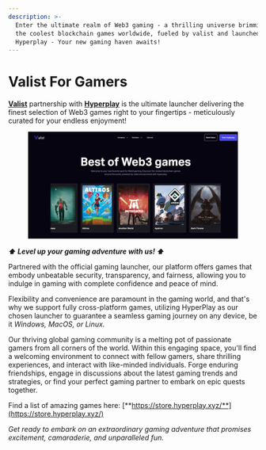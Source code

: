 ```yaml
---
description: >-
  Enter the ultimate realm of Web3 gaming - a thrilling universe brimming with
  the coolest blockchain games worldwide, fueled by valist and launched with
  Hyperplay - Your new gaming haven awaits!
---
```


# Valist For Gamers

[**Valist**](https://www.valist.io/gamers) partnership with [**Hyperplay**](https://www.hyperplay.xyz/) is the ultimate launcher delivering the finest selection of Web3 games right to your fingertips - meticulously curated for your endless enjoyment!

<figure><img src="../../.gitbook/assets/Screenshot 2023-07-24 at 9.18.55 PM.png" alt=""><figcaption></figcaption></figure>

_**⬆️ Level up your gaming adventure with us! ⬆️**_

Partnered with the official gaming launcher, our platform offers games that embody unbeatable security, transparency, and fairness, allowing you to indulge in gaming with complete confidence and peace of mind.

Flexibility and convenience are paramount in the gaming world, and that's why we support fully cross-platform games, utilizing HyperPlay as our chosen launcher to guarantee a seamless gaming journey on any device, be it _Windows, MacOS, or Linux._

Our thriving global gaming community is a melting pot of passionate gamers from all corners of the world. Within this engaging space, you'll find a welcoming environment to connect with fellow gamers, share thrilling experiences, and interact with like-minded individuals. Forge enduring friendships, engage in discussions about the latest gaming trends and strategies, or find your perfect gaming partner to embark on epic quests together.

Find a list of amazing games here: [**https://store.hyperplay.xyz/**](https://store.hyperplay.xyz/)

_Get ready to embark on an extraordinary gaming adventure that promises excitement, camaraderie, and unparalleled fun._&#x20;
